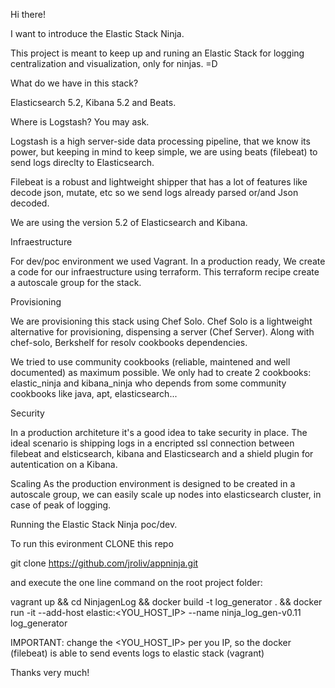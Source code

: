 Hi there!

I want to introduce the Elastic Stack Ninja.

This project is meant to keep up and runing an Elastic Stack for logging centralization and visualization, only for ninjas. =D

What do we have in this stack?

Elasticsearch 5.2, Kibana 5.2 and Beats.

Where is Logstash? You may ask.

Logstash is a high server-side data processing pipeline, that we know its power, but keeping in mind to keep simple, we are using beats (filebeat) to send logs direclty to Elasticsearch.

Filebeat is a robust and lightweight shipper that has a lot of features like decode json, mutate, etc so we send logs already parsed or/and Json decoded.

We are using the version 5.2 of Elasticsearch and Kibana.


Infraestructure

For dev/poc environment we used Vagrant.
In a production ready, We create a code for our infraestructure using terraform.
This terraform recipe create a autoscale group for the stack.


Provisioning

We are provisioning this stack using Chef Solo.
Chef Solo is a lightweight alternative for provisioning, dispensing a server (Chef Server).
Along with chef-solo, Berkshelf for resolv cookbooks dependencies.

We tried to use community cookbooks (reliable, maintened and well documented) as maximum possible.
We only had to create 2 cookbooks: elastic_ninja and kibana_ninja who depends from some community cookbooks like java, apt, elasticsearch...


Security

In a production architeture it's a good idea to take security in place.
The ideal scenario is shipping logs in a encripted ssl connection between filebeat and elsticsearch, kibana and Elasticsearch and a shield plugin for autentication on a Kibana.


Scaling
As the production environment is designed to be created in a autoscale group, we can easily scale up nodes into elasticsearch cluster, in case of peak of logging.


Running the Elastic Stack Ninja poc/dev.

To run this evironment CLONE this repo

git clone https://github.com/jroliv/appninja.git

and execute the one line command on the root project folder:

vagrant up && cd NinjagenLog && docker build -t log_generator . && docker run -it --add-host elastic:<YOU_HOST_IP> --name ninja_log_gen-v0.11 log_generator

IMPORTANT: change the <YOU_HOST_IP> per you IP, so the docker (filebeat) is able to send events logs to elastic stack (vagrant)
   
Thanks very much!
